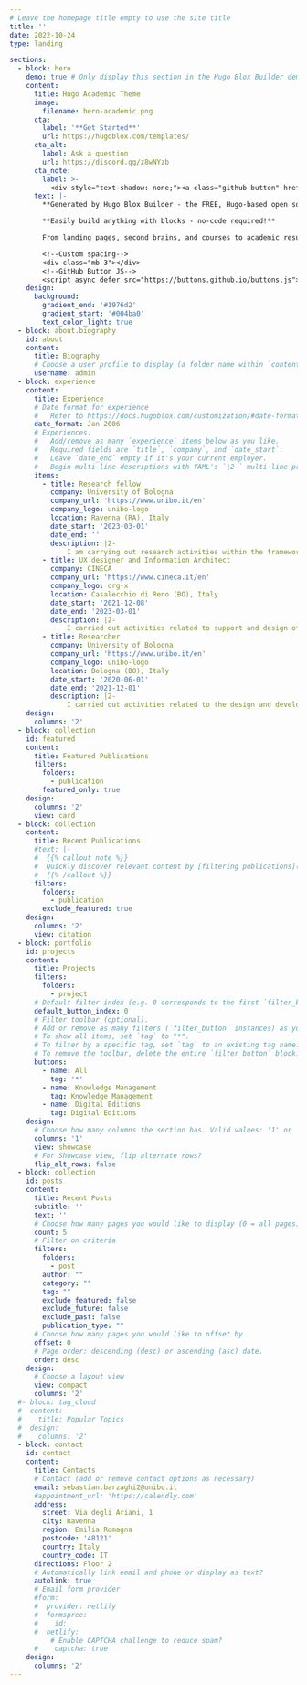 ```yaml
---
# Leave the homepage title empty to use the site title
title: ''
date: 2022-10-24
type: landing

sections:
  - block: hero
    demo: true # Only display this section in the Hugo Blox Builder demo site
    content:
      title: Hugo Academic Theme
      image:
        filename: hero-academic.png
      cta:
        label: '**Get Started**'
        url: https://hugoblox.com/templates/
      cta_alt:
        label: Ask a question
        url: https://discord.gg/z8wNYzb
      cta_note:
        label: >-
          <div style="text-shadow: none;"><a class="github-button" href="https://github.com/HugoBlox/hugo-blox-builder" data-icon="octicon-star" data-size="large" data-show-count="true" aria-label="Star">Star Hugo Blox Builder</a></div><div style="text-shadow: none;"><a class="github-button" href="https://github.com/HugoBlox/theme-academic-cv" data-icon="octicon-star" data-size="large" data-show-count="true" aria-label="Star">Star the Academic template</a></div>
      text: |-
        **Generated by Hugo Blox Builder - the FREE, Hugo-based open source website builder trusted by 500,000+ sites.**

        **Easily build anything with blocks - no-code required!**

        From landing pages, second brains, and courses to academic resumés, conferences, and tech blogs.

        <!--Custom spacing-->
        <div class="mb-3"></div>
        <!--GitHub Button JS-->
        <script async defer src="https://buttons.github.io/buttons.js"></script>
    design:
      background:
        gradient_end: '#1976d2'
        gradient_start: '#004ba0'
        text_color_light: true
  - block: about.biography
    id: about
    content:
      title: Biography
      # Choose a user profile to display (a folder name within `content/authors/`)
      username: admin
  - block: experience
    content:
      title: Experience
      # Date format for experience
      #   Refer to https://docs.hugoblox.com/customization/#date-format
      date_format: Jan 2006
      # Experiences.
      #   Add/remove as many `experience` items below as you like.
      #   Required fields are `title`, `company`, and `date_start`.
      #   Leave `date_end` empty if it's your current employer.
      #   Begin multi-line descriptions with YAML's `|2-` multi-line prefix.
      items:
        - title: Research fellow
          company: University of Bologna
          company_url: 'https://www.unibo.it/en'
          company_logo: unibo-logo
          location: Ravenna (RA), Italy
          date_start: '2023-03-01'
          date_end: ''
          description: |2-
              I am carrying out research activities within the framework  of the 'CHANGES' project (PE5 of the PNRR), focusing on improving interaction with tangible and intangible cultural heritage objects in museums and art collections through the use of innovative virtual technologies, and developing a common operational language (methodologies, standards, operatinal practices) among the entities involved in various capacities in the processes of restoration, conservation, maintenance, and management of cultural heritage.
        - title: UX designer and Information Architect
          company: CINECA
          company_url: 'https://www.cineca.it/en'
          company_logo: org-x
          location: Casalecchio di Reno (BO), Italy
          date_start: '2021-12-08'
          date_end: '2023-03-01'
          description: |2-
              I carried out activities related to support and design of large and complex portals and websites, for universities and research institutions. In particular, I focused on requirements collection, information architecture, content modelling, wireframing, development support, quality  control, accessibility and usability testing, drafting documentation, client training, and ordinary management of support tickets opened by clients.
        - title: Researcher
          company: University of Bologna
          company_url: 'https://www.unibo.it/en'
          company_logo: unibo-logo
          location: Bologna (BO), Italy
          date_start: '2020-06-01'
          date_end: '2021-12-01'
          description: |2-
              I carried out activities related to the design and development of a digital edition of Aldo Moro's works. In particular, I focused on data modelling, information architecture, data analysis, web development, data wrangling, UX design, project management, drafting documentation, supervision and training.
    design:
      columns: '2'
  - block: collection
    id: featured
    content:
      title: Featured Publications
      filters:
        folders:
          - publication
        featured_only: true
    design:
      columns: '2'
      view: card
  - block: collection
    content:
      title: Recent Publications
      #text: |-
      #  {{% callout note %}}
      #  Quickly discover relevant content by [filtering publications](./publication/).
      #  {{% /callout %}}
      filters:
        folders:
          - publication
        exclude_featured: true
    design:
      columns: '2'
      view: citation
  - block: portfolio
    id: projects
    content:
      title: Projects
      filters:
        folders:
          - project
      # Default filter index (e.g. 0 corresponds to the first `filter_button` instance below).
      default_button_index: 0
      # Filter toolbar (optional).
      # Add or remove as many filters (`filter_button` instances) as you like.
      # To show all items, set `tag` to "*".
      # To filter by a specific tag, set `tag` to an existing tag name.
      # To remove the toolbar, delete the entire `filter_button` block.
      buttons:
        - name: All
          tag: '*'
        - name: Knowledge Management
          tag: Knowledge Management
        - name: Digital Editions
          tag: Digital Editions
    design:
      # Choose how many columns the section has. Valid values: '1' or '2'.
      columns: '1'
      view: showcase
      # For Showcase view, flip alternate rows?
      flip_alt_rows: false
  - block: collection
    id: posts
    content:
      title: Recent Posts
      subtitle: ''
      text: ''
      # Choose how many pages you would like to display (0 = all pages)
      count: 5
      # Filter on criteria
      filters:
        folders:
          - post
        author: ""
        category: ""
        tag: ""
        exclude_featured: false
        exclude_future: false
        exclude_past: false
        publication_type: ""
      # Choose how many pages you would like to offset by
      offset: 0
      # Page order: descending (desc) or ascending (asc) date.
      order: desc
    design:
      # Choose a layout view
      view: compact
      columns: '2'
  #- block: tag_cloud
  #  content:
  #    title: Popular Topics
  #  design:
  #    columns: '2'
  - block: contact
    id: contact
    content:
      title: Contacts
      # Contact (add or remove contact options as necessary)
      email: sebastian.barzaghi2@unibo.it
      #appointment_url: 'https://calendly.com'
      address:
        street: Via degli Ariani, 1
        city: Ravenna
        region: Emilia Romagna
        postcode: '48121'
        country: Italy
        country_code: IT
      directions: Floor 2
      # Automatically link email and phone or display as text?
      autolink: true
      # Email form provider
      #form:
      #  provider: netlify
      #  formspree:
      #    id:
      #  netlify:
          # Enable CAPTCHA challenge to reduce spam?
      #    captcha: true
    design:
      columns: '2'
---
```

